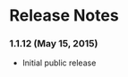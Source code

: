 <!--
# 
# Copyright 2015 Intel Corporation
# 
# Licensed under the Apache License, Version 2.0 (the "License"); you may not use this file 
# except in compliance with the License. You may obtain a copy of the License at
# 
#        http://www.apache.org/licenses/LICENSE-2.0
# 
# Unless required by applicable law or agreed to in writing, software distributed under the 
# License is distributed on an "AS IS" BASIS, WITHOUT WARRANTIES OR CONDITIONS OF ANY KIND, 
# either express or implied. See the License for the specific language governing permissions 
# and limitations under the License
# 
# -->
# Release Notes

### 1.1.12 (May 15, 2015)
* Initial public release